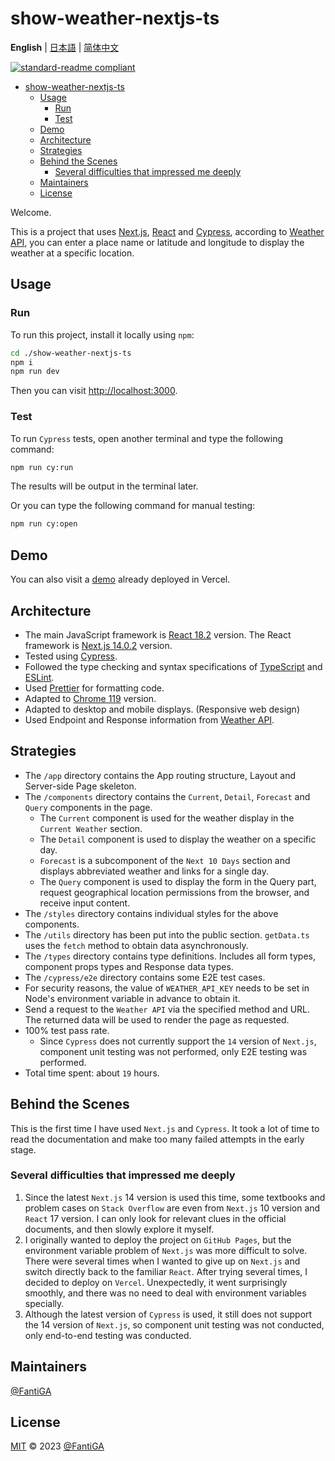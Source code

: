 # show-weather-nextjs-ts

**English** | [日本語](README.ja.md) | [简体中文](README.zh-CN.md)

[![standard-readme compliant](https://img.shields.io/badge/standard--readme-OK-green.svg?style=flat-square)](https://github.com/RichardLitt/standard-readme)

- [show-weather-nextjs-ts](#show-weather-nextjs-ts)
  - [Usage](#usage)
    - [Run](#run)
    - [Test](#test)
  - [Demo](#demo)
  - [Architecture](#architecture)
  - [Strategies](#strategies)
  - [Behind the Scenes](#behind-the-scenes)
    - [Several difficulties that impressed me deeply](#several-difficulties-that-impressed-me-deeply)
  - [Maintainers](#maintainers)
  - [License](#license)

Welcome.

This is a project that uses [Next.js](https://nextjs.org), [React](https://react.dev) and [Cypress](https://www.cypress.io), according to [Weather API](https://www.weatherapi.com), you can enter a place name or latitude and longitude to display the weather at a specific location.

## Usage

### Run

To run this project, install it locally using `npm`:

```bash
cd ./show-weather-nextjs-ts
npm i
npm run dev
```

Then you can visit [http://localhost:3000](http://localhost:3000).

### Test

To run `Cypress` tests, open another terminal and type the following command:

```bash
npm run cy:run
```

The results will be output in the terminal later.

Or you can type the following command for manual testing:

```bash
npm run cy:open
```

## Demo

You can also visit a [demo](https://show-weather-nextjs-ts.vercel.app) already deployed in Vercel.

## Architecture

- The main JavaScript framework is [React 18.2](https://react.dev) version. The React framework is [Next.js 14.0.2](https://nextjs.org) version.
- Tested using [Cypress](https://www.cypress.io).
- Followed the type checking and syntax specifications of [TypeScript](https://www.typescriptlang.org/) and [ESLint](https://eslint.org/).
- Used [Prettier](https://prettier.io) for formatting code.
- Adapted to [Chrome 119](https://www.google.com/chrome) version.
- Adapted to desktop and mobile displays. (Responsive web design)
- Used Endpoint and Response information from [Weather API](https://www.weatherapi.com).

## Strategies

- The `/app` directory contains the App routing structure, Layout and Server-side Page skeleton.
- The `/components` directory contains the `Current`, `Detail`, `Forecast` and `Query` components in the page.
  - The `Current` component is used for the weather display in the `Current Weather` section.
  - The `Detail` component is used to display the weather on a specific day.
  - `Forecast` is a subcomponent of the `Next 10 Days` section and displays abbreviated weather and links for a single day.
  - The `Query` component is used to display the form in the Query part, request geographical location permissions from the browser, and receive input content.
- The `/styles` directory contains individual styles for the above components.
- The `/utils` directory has been put into the public section. `getData.ts` uses the `fetch` method to obtain data asynchronously.
- The `/types` directory contains type definitions. Includes all form types, component props types and Response data types.
- The `/cypress/e2e` directory contains some E2E test cases.
- For security reasons, the value of `WEATHER_API_KEY` needs to be set in Node's environment variable in advance to obtain it.
- Send a request to the `Weather API` via the specified method and URL. The returned data will be used to render the page as requested.
- 100% test pass rate.
  - Since `Cypress` does not currently support the `14` version of `Next.js`, component unit testing was not performed, only E2E testing was performed.
- Total time spent: about `19` hours.

## Behind the Scenes

This is the first time I have used `Next.js` and `Cypress`. It took a lot of time to read the documentation and make too many failed attempts in the early stage.

### Several difficulties that impressed me deeply

1. Since the latest `Next.js` 14 version is used this time, some textbooks and problem cases on `Stack Overflow` are even from `Next.js` 10 version and `React` 17 version. I can only look for relevant clues in the official documents, and then slowly explore it myself.
2. I originally wanted to deploy the project on `GitHub Pages`, but the environment variable problem of `Next.js` was more difficult to solve. There were several times when I wanted to give up on `Next.js` and switch directly back to the familiar `React`. After trying several times, I decided to deploy on `Vercel`. Unexpectedly, it went surprisingly smoothly, and there was no need to deal with environment variables specially.
3. Although the latest version of `Cypress` is used, it still does not support the 14 version of `Next.js`, so component unit testing was not conducted, only end-to-end testing was conducted.

## Maintainers

[@FantiGA](https://github.com/FantiGA)

## License

[MIT](LICENSE) © 2023 [@FantiGA](https://github.com/FantiGA)
